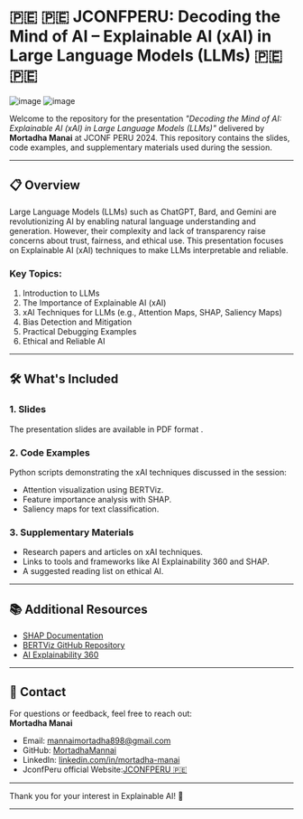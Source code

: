 # 🇵🇪 🇵🇪 JCONFPERU: Decoding the Mind of AI – Explainable AI (xAI) in Large Language Models (LLMs) 🇵🇪 🇵🇪 

![image](https://github.com/user-attachments/assets/5bead133-a6e3-40f5-8cf9-5bebe032f3cb)
![image](https://github.com/user-attachments/assets/8ffd39c0-7589-4c36-9213-d2d07e7894ce)


Welcome to the repository for the presentation *"Decoding the Mind of AI: Explainable AI (xAI) in Large Language Models (LLMs)"* delivered by **Mortadha Manai** at JCONF PERU 2024. This repository contains the slides, code examples, and supplementary materials used during the session.

---

## 📋 Overview

Large Language Models (LLMs) such as ChatGPT, Bard, and Gemini are revolutionizing AI by enabling natural language understanding and generation. However, their complexity and lack of transparency raise concerns about trust, fairness, and ethical use. This presentation focuses on Explainable AI (xAI) techniques to make LLMs interpretable and reliable.  

### Key Topics:
1. Introduction to LLMs  
2. The Importance of Explainable AI (xAI)  
3. xAI Techniques for LLMs (e.g., Attention Maps, SHAP, Saliency Maps)  
4. Bias Detection and Mitigation  
5. Practical Debugging Examples  
6. Ethical and Reliable AI  

---

## 🛠️ What's Included

### 1. **Slides**  
The presentation slides are available in PDF format .

### 2. **Code Examples**  
Python scripts demonstrating the xAI techniques discussed in the session:
- Attention visualization using BERTViz.  
- Feature importance analysis with SHAP.  
- Saliency maps for text classification.  

### 3. **Supplementary Materials**  
- Research papers and articles on xAI techniques.  
- Links to tools and frameworks like AI Explainability 360 and SHAP.  
- A suggested reading list on ethical AI.  

---

## 📚 Additional Resources  

- [SHAP Documentation](https://shap.readthedocs.io/)  
- [BERTViz GitHub Repository](https://github.com/jessevig/bertviz)  
- [AI Explainability 360](https://aix360.mybluemix.net/)  

---

## 📧 Contact  

For questions or feedback, feel free to reach out:  
**Mortadha Manai**  
- Email: [mannaimortadha898@gmail.com](mannaimortadha898@gmail.com)  
- GitHub: [MortadhaMannai](https://github.com/MortadhaMannai)  
- LinkedIn: [linkedin.com/in/mortadha-manai](https://linkedin.com/in/mortadha-manai)  
- JconfPeru official Website:[JCONFPERU 🇵🇪](https://jconfperu.org/)
---

Thank you for your interest in Explainable AI! 🌟  

---
